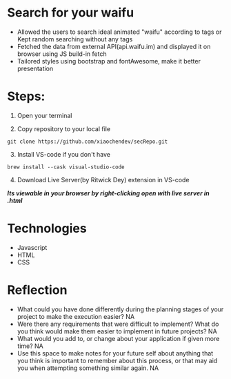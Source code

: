 # Search for your waifu
- Allowed the users to search ideal animated "waifu" according to tags or Kept random searching without any tags
- Fetched the data from external API(api.waifu.im) and displayed it on browser using JS build-in fetch
- Tailored styles using bootstrap and fontAwesome, make it better presentation

# Steps:

1. Open your terminal

2. Copy repository to your local file
```
git clone https://github.com/xiaochendev/secRepo.git
```

3. Install VS-code if you don't have
```
brew install --cask visual-studio-code
```

4. Download Live Server(by Ritwick Dey) extension in VS-code

***Its viewable in your browser by right-clicking open with live server in .html***


# Technologies
- Javascript
- HTML
- CSS


# Reflection
- What could you have done differently during the planning stages of your project to make the execution easier?
NA
- Were there any requirements that were difficult to implement? What do you think would make them easier to implement in future projects?
NA
- What would you add to, or change about your application if given more time?
NA
- Use this space to make notes for your future self about anything that you think is important to remember about this process, or that may aid you when attempting something similar again.
NA
